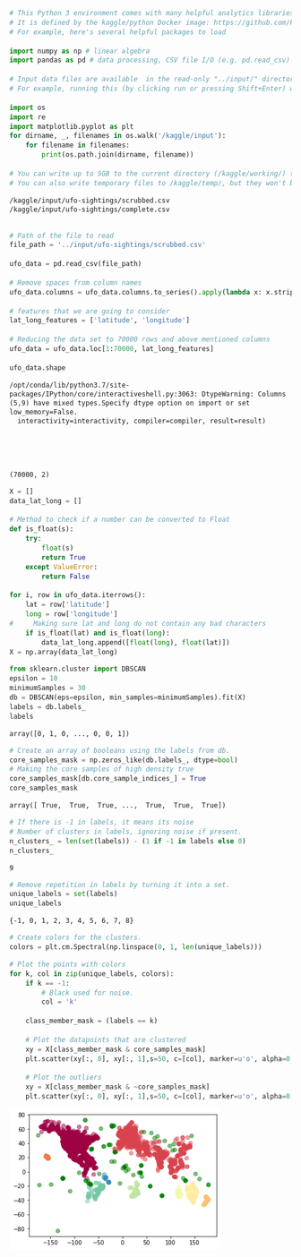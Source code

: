 ```python
# This Python 3 environment comes with many helpful analytics libraries installed
# It is defined by the kaggle/python Docker image: https://github.com/kaggle/docker-python
# For example, here's several helpful packages to load

import numpy as np # linear algebra
import pandas as pd # data processing, CSV file I/O (e.g. pd.read_csv)

# Input data files are available  in the read-only "../input/" directory
# For example, running this (by clicking run or pressing Shift+Enter) will list all files under the input directory

import os
import re
import matplotlib.pyplot as plt 
for dirname, _, filenames in os.walk('/kaggle/input'):
    for filename in filenames:
        print(os.path.join(dirname, filename))

# You can write up to 5GB to the current directory (/kaggle/working/) that gets preserved as output when  you create a version using "Save & Run All" 
# You can also write temporary files to /kaggle/temp/, but they won't be saved outside of the current session
```

    /kaggle/input/ufo-sightings/scrubbed.csv
    /kaggle/input/ufo-sightings/complete.csv
    


```python

# Path of the file to read
file_path = '../input/ufo-sightings/scrubbed.csv'

ufo_data = pd.read_csv(file_path)

# Remove spaces from column names
ufo_data.columns = ufo_data.columns.to_series().apply(lambda x: x.strip())

# features that we are going to consider
lat_long_features = ['latitude', 'longitude']

# Reducing the data set to 70000 rows and above mentioned columns
ufo_data = ufo_data.loc[1:70000, lat_long_features]

ufo_data.shape
```

    /opt/conda/lib/python3.7/site-packages/IPython/core/interactiveshell.py:3063: DtypeWarning: Columns (5,9) have mixed types.Specify dtype option on import or set low_memory=False.
      interactivity=interactivity, compiler=compiler, result=result)
    




    (70000, 2)




```python
X = []
data_lat_long = []

# Method to check if a number can be converted to Float
def is_float(s):
    try:
        float(s)
        return True
    except ValueError:
        return False
    
for i, row in ufo_data.iterrows():
    lat = row['latitude']
    long = row['longitude']
#     Making sure lat and long do not contain any bad characters
    if is_float(lat) and is_float(long):
        data_lat_long.append([float(long), float(lat)])
X = np.array(data_lat_long)
```


```python
from sklearn.cluster import DBSCAN 
epsilon = 10
minimumSamples = 30
db = DBSCAN(eps=epsilon, min_samples=minimumSamples).fit(X)
labels = db.labels_
labels
```




    array([0, 1, 0, ..., 0, 0, 1])




```python
# Create an array of booleans using the labels from db.
core_samples_mask = np.zeros_like(db.labels_, dtype=bool)
# Making the core samples of high density true
core_samples_mask[db.core_sample_indices_] = True
core_samples_mask
```




    array([ True,  True,  True, ...,  True,  True,  True])




```python
# If there is -1 in labels, it means its noise
# Number of clusters in labels, ignoring noise if present.
n_clusters_ = len(set(labels)) - (1 if -1 in labels else 0)
n_clusters_
```




    9




```python
# Remove repetition in labels by turning it into a set.
unique_labels = set(labels)
unique_labels
```




    {-1, 0, 1, 2, 3, 4, 5, 6, 7, 8}




```python
# Create colors for the clusters.
colors = plt.cm.Spectral(np.linspace(0, 1, len(unique_labels)))
```


```python
# Plot the points with colors
for k, col in zip(unique_labels, colors):
    if k == -1:
        # Black used for noise.
        col = 'k'

    class_member_mask = (labels == k)

    # Plot the datapoints that are clustered
    xy = X[class_member_mask & core_samples_mask]
    plt.scatter(xy[:, 0], xy[:, 1],s=50, c=[col], marker=u'o', alpha=0.5)

    # Plot the outliers
    xy = X[class_member_mask & ~core_samples_mask]
    plt.scatter(xy[:, 0], xy[:, 1],s=50, c=[col], marker=u'o', alpha=0.5)
```


![png](README_files/README_8_0.png)

